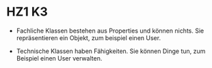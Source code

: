 # HZ1 K3

* Fachliche Klassen bestehen aus Properties und können nichts.
  Sie repräsentieren ein Objekt, zum beispiel einen User.
  
* Technische Klassen haben Fähigkeiten. Sie können Dinge tun, zum Beispiel einen User verwalten.
  
  
